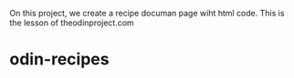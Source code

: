 On this project, we create a recipe documan page wiht html code.
This is the lesson of theodinproject.com 
# odin-recipes
